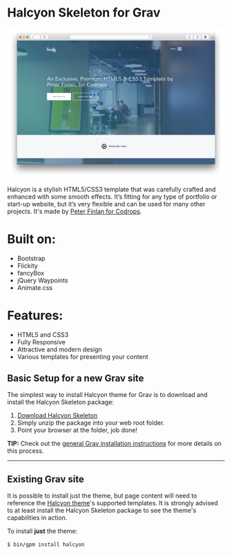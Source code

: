 # Halcyon Skeleton for Grav

![Halcyon](assets/readme_1.png)

Halcyon is a stylish HTML5/CSS3 template that was carefully crafted and enhanced with some smooth effects. It’s fitting for any type of portfolio or start-up website, but it’s very flexible and can be used for many other projects. It's made by [Peter Finlan for Codrops](http://tympanus.net/codrops/?p=22554).

# Built on:

* Bootstrap
* Flickity
* fancyBox
* jQuery Waypoints
* Animate.css

# Features:

* HTML5 and CSS3
* Fully Responsive
* Attractive and modern design
* Various templates for presenting your content

## Basic Setup for a new Grav site

The simplest way to install Halcyon theme for Grav is to download and install the Halcyon Skeleton package:

1. [Download Halcyon Skeleton](http://getgrav.org/downloads/skeletons#extras)
2. Simply unzip the package into your web root folder.
3. Point your browser at the folder, job done!

**TIP:** Check out the [general Grav installation instructions](http://learn.getgrav.org/basics/installation) for more details on this process.

---

## Existing Grav site

It is possible to install just the theme, but page content will need to reference the [Halcyon theme](https://github.com/getgrav/grav-theme-halcyon)'s supported templates.  It is strongly advised to at least install the Halcyon Skeleton package to see the theme's capabilities in action.

To install  **just** the theme:

```
$ bin/gpm install halcyon
```
